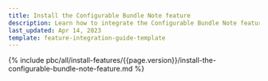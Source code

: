 ```yaml
---
title: Install the Configurable Bundle Note feature
description: Learn how to integrate the Configurable Bundle Note feature into a Spryker project.
last_updated: Apr 14, 2023
template: feature-integration-guide-template
---
```


{% include pbc/all/install-features/{{page.version}}/install-the-configurable-bundle-note-feature.md %} <!-- To edit, see /_includes/pbc/all/install-features/202407.0/install-the-configurable-bundle-note-feature.md -->
